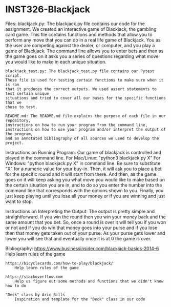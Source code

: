 # INST326-Blackjack

Files:
    blackjack.py: The blackjack.py file contains our code for the assignment.
    We created an interactive game of Blackjack, the gambling card game.
    This file contains functions and methods that allow you to perform any move 
    that you can do in a real life game of Blackjack. You as the user are competing 
    against the dealer, or computer, and you play a game of Blackjack. The command line
    allows you to enter bets and then as the game goes on it asks you a series of questions
    regarding what move you would like to make in each unique situation.

    blackjack_test.py: The blackjack_test.py file contains our Pytest script. 
    These file is used for testing certain functions to make sure when it is ran
    that it produces the correct outputs. We used assert statements to test certain unique
    situations and tried to cover all our bases for the specific functions that we 
    chose to test. 

    README.md: The README.md file explains the purpose of each file in our repository, 
    instructions on how to run your program from the command line,
    instructions on how to use your program and/or interpret the output of the program, 
    and an annotated bibliography of all sources we used to develop the project. 

Instructions on Running Program:
    Our game of blackjack is controlled and played in the command line. For Mac/Linux:
        "python3 blackjack.py X" 
    For Windows:
        "python blackjack.py X"
    in command line. Be sure to substitute "X" for a numeric value for your buy-in.
    Then, it will ask you to place a bet for the specific round and it will start from there. And then, as the game goes on it will keep
    asking you what move you would like to make based on the certain situation you are in, and to do so
    you enter the number into the command line that corresponds with the options shown to you. Finally, you just keep playing until you lose all your money or if you are winning and just want to stop.

Instructions on Interpreting the Output:
    The output is pretty simple and straightforward. If you win the round then you win your money back
    and the same amount that you bet. So, once a round is over it will tell you if you won or not and
    if you do win that money goes into your purse and if you lose then that money gets taken out of your purse. As your purse gets lower and lower you will see that and eventually once it is at 0 the game is over. 

Bibliography:
    https://www.businessinsider.com/blackjack-basics-2014-6
        Help learn rules of the game

    https://bicyclecards.com/how-to-play/blackjack/
        Help learn rules of the game

    https://stackoverflow.com
        Help us figure out some methods and functions that we didn't know how to do

    "Deck" class by Aric Bills
    	Inspiration and template for the "Deck" class in our code
